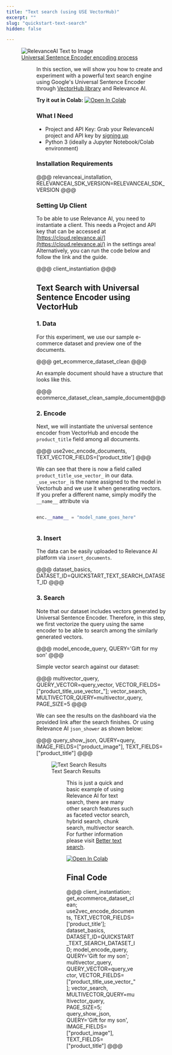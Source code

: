```yaml
---
title: "Text search (using USE VectorHub)"
excerpt: ""
slug: "quickstart-text-search"
hidden: false

---
```


<figure>
<img src="https://github.com/RelevanceAI/RelevanceAI-readme-docs/blob/heads/v2.0.0/docs_template/getting-started/example-applications/_assets/RelevanceAI_text_search.png?raw=true"
     alt="RelevanceAI Text to Image"
     style="width: 100% vertical-align: middle"/>
<figcaption>
<a href="https://tfhub.dev/google/universal-sentence-encoder/4">Universal Sentence Encoder encoding process</a>
</figcaption>

<figure>

In this section, we will show you how to create and experiment with a powerful text search engine using Google's Universal Sentence Encoder through [VectorHub library](https://github.com/RelevanceAI/vectorhub) and Relevance AI.

**Try it out in Colab:** [![Open In Colab](https://colab.research.google.com/assets/colab-badge.svg)](https://colab.research.google.com/github/RelevanceAI/RelevanceAI-readme-docs/blob/heads/v2.0.0/docs/getting-started/example-applications/_notebooks/RelevanceAI-ReadMe-Text-Search-using-USE-VectorHub.ipynb)


### What I Need
* Project and API Key: Grab your RelevanceAI project and API key by [signing up](https://cloud.relevance.ai/ )
* Python 3 (ideally a Jupyter Notebook/Colab environment)

### Installation Requirements


@@@ relevanceai_installation, RELEVANCEAI_SDK_VERSION=RELEVANCEAI_SDK_VERSION @@@


### Setting Up Client

To be able to use Relevance AI, you need to instantiate a client. This needs a Project and API key that can be accessed at [https://cloud.relevance.ai/](https://cloud.relevance.ai/) in the settings area! Alternatively, you can run the code below and follow the link and the guide.


@@@ client_instantiation @@@

## Text Search with Universal Sentence Encoder using VectorHub
### 1. Data

For this experiment, we use our sample e-commerce dataset and preview one of the documents.

@@@ get_ecommerce_dataset_clean @@@

An example document should have a structure that looks like this.

@@@ ecommerce_dataset_clean_sample_document@@@

### 2. Encode

Next, we will instantiate the universal sentence encoder from VectorHub and encode the `product_title` field among all documents.

@@@ use2vec_encode_documents, TEXT_VECTOR_FIELDS=['product_title'] @@@

We can see that there is now a field called `product_title_use_vector_` in our data.
`_use_vector_` is the name assigned to the model in Vectorhub and we use it when generating vectors.
If you prefer a different name, simply modify the `__name__` attribute via


```python Python (SDK)

enc.__name__ = "model_name_goes_here"
```
```python
```

### 3. Insert

The data can be easily uploaded to Relevance AI platform via `insert_documents`.


@@@ dataset_basics, DATASET_ID=QUICKSTART_TEXT_SEARCH_DATASET_ID @@@

### 3. Search

Note that our dataset includes vectors generated by Universal Sentence Encoder. Therefore, in this step, we first vectorize the query using the same encoder to be able to search among the similarly generated vectors.


@@@ model_encode_query, QUERY='Gift for my son' @@@


Simple vector search against our dataset:

@@@ multivector_query, QUERY_VECTOR=query_vector, VECTOR_FIELDS=["product_title_use_vector_"];  vector_search, MULTIVECTOR_QUERY=multivector_query, PAGE_SIZE=5 @@@


We can see the results on the dashboard via the provided link after the search finishes. Or using Relevance AI `json_shower` as shown below:

@@@ query_show_json, QUERY=query, IMAGE_FIELDS=["product_image"], TEXT_FIELDS=["product_title"] @@@



<figure>
<img src="https://github.com/RelevanceAI/RelevanceAI-readme-docs/blob/heads/v2.0.0/docs_template/getting-started/example-applications/_assets/RelevanceAI_text_search_results.png?raw=true"
     alt="Text Search Results"
     style="width: 100% vertical-align: middle"/>
<figcaption>Text Search Results</figcaption>

<figure>

This is just a quick and basic example of using Relevance AI for text search, there are many other search features such as faceted vector search, hybrid search, chunk search, multivector search. For further information please visit [Better text search](doc:better-text-search).


[![Open In Colab](https://colab.research.google.com/assets/colab-badge.svg)](https://colab.research.google.com/github/RelevanceAI/RelevanceAI-readme-docs/blob/heads/v2.0.0/docs/getting-started/example-applications/_notebooks/RelevanceAI-ReadMe-Text-Search-using-USE-VectorHub.ipynb)



## Final Code

@@@ client_instantiation; get_ecommerce_dataset_clean; use2vec_encode_documents, TEXT_VECTOR_FIELDS=['product_title']; dataset_basics, DATASET_ID=QUICKSTART_TEXT_SEARCH_DATASET_ID;  model_encode_query, QUERY='Gift for my son'; multivector_query, QUERY_VECTOR=query_vector, VECTOR_FIELDS=["product_title_use_vector_"];  vector_search, MULTIVECTOR_QUERY=multivector_query, PAGE_SIZE=5; query_show_json, QUERY='Gift for my son', IMAGE_FIELDS=["product_image"], TEXT_FIELDS=["product_title"] @@@
